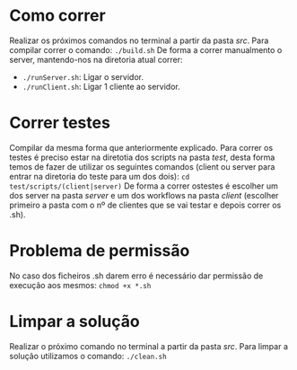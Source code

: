 # Como correr
Realizar os próximos comandos no terminal a partir da pasta _src_.
Para compilar correr o comando: `./build.sh`
De forma a correr manualmento o server, mantendo-nos na diretoria atual correr: 
- `./runServer.sh`: Ligar o servidor.
- `./runClient.sh`: Ligar 1 cliente ao servidor.

# Correr testes
Compilar da mesma forma que anteriormente explicado.
Para correr os testes é preciso estar na diretotia dos scripts na pasta _test_, desta forma temos de fazer de utilizar os seguintes comandos (client ou server para entrar na diretoria do teste para um dos dois): `cd test/scripts/(client|server)`
De forma a correr ostestes é escolher um dos server na pasta _server_ e um dos workflows na pasta _client_ (escolher primeiro a pasta com o nº de clientes que se vai testar e depois correr os .sh).

# Problema de permissão
No caso dos ficheiros .sh darem erro é necessário dar permissão de execução aos mesmos: `chmod +x *.sh`

# Limpar a solução
Realizar o próximo comando no terminal a partir da pasta _src_.
Para limpar a solução utilizamos o comando: `./clean.sh`
